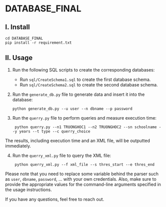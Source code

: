 # DATABASE_FINAL

## I. Install
    cd DATABASE_FINAL
    pip install -r requirement.txt

## II. Usage
1. Run the following SQL scripts to create the corresponding databases:
   - Run `sql/CreateSchema1.sql` to create the first database schema.
   - Run `sql/CreateSchema2.sql` to create the second database schema.

2. Run the `generate_db.py` file to generate data and insert it into the database:
       
       python generate_db.py --u user --n dbname --p password

3. Run the `querry.py` file to perform queries and measure execution time:
   
        python querry.py --n1 TRUONGHOC1 --n2 TRUONGHOC2 --sn schoolname --y years --t type --c querry_choice
        
The results, including execution time and an XML file, will be outputted immediately.
  
4. Run the `querry_xml.py` file to query the XML file:

        python querry_xml.py --f xml_file --s thres_start --e thres_end
        
Please note that you need to replace some variable behind the parser such as `user`, `dbname`, `password`, ... with your own credentials. Also, make sure to provide the appropriate values for the command-line arguments specified in the usage instructions.

If you have any questions, feel free to reach out.
